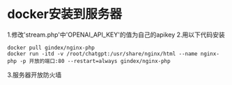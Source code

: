 # docker安装到服务器
1.修改'stream.php'中'OPENAI_API_KEY'的值为自己的apikey
2.用以下代码安装
```
docker pull gindex/nginx-php
docker run -itd -v /root/chatgpt:/usr/share/nginx/html --name nginx-php -p 开放的端口:80 --restart=always gindex/nginx-php
```
3.服务器开放防火墙


